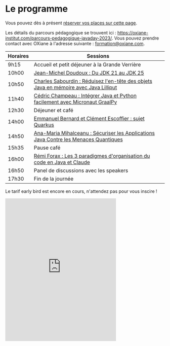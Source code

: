 # Le programme

<!-- MACRO{snippet|debug=false|ignoreDownloadError=false|verbatim=false|file=src/site/resources/fragments/breadcrum.snippet.html} -->

Vous pouvez dès à
présent [réserver vos places sur cette page](https://www.helloasso.com/associations/bjpc/evenements/paris-jug-s-java-day-2023).

<!--
Les inscriptions via la formation professionnelle seront bientôt possible, grâce
à [OXiane Institut](https://oxiane-institut.com/), notre partenaire formation pour cet événement. Vous pouvez prendre contact
avec [OXiane Institut](https://oxiane-institut.com/) à cette adresse pour plus
d'informations : [formation@oxiane.com](mailto:formation@oxiane.com).
-->

Les détails du parcours pédagogique se trouvent ici : <https://oxiane-institut.com/parcours-pedagogique-javaday-2023/>. Vous pouvez prendre contact avec OXiane à l'adresse suivante : [formation@oxiane.com](mailto:formation@oxiane.com).


| Horaires | Sessions                                                                                                      |
|----------|---------------------------------------------------------------------------------------------------------------|
| 9h15     | Accueil et petit déjeuner à la Grande Verrière                                                                |
| 10h00    | [Jean-Michel Doudoux : Du JDK 21 au JDK 25](speakers.md#jean-michel)                                          |
| 10h50    | [Charles Sabourdin : Réduisez l'en-tête des objets Java en mémoire avec Java Lilliput](speakers.md#charles)   |
| 11h40    | [Cédric Champeau : Intégrer Java et Python facilement avec Micronaut GraalPy](speakers.md#cedric)             |
| 12h30    | Déjeuner et café                                                                                              |
| 14h00    | [Emmanuel Bernard et Clément Escoffier : sujet Quarkus](speakers.md#emmanuel-clement)                         |
| 14h50    | [Ana-Maria Mihalceanu : Sécuriser les Applications Java Contre les Menaces Quantiques](speakers.md#ana-maria) |
| 15h35    | Pause café                                                                                                    |
| 16h00    | [Rémi Forax : Les 3 paradigmes d'organisation du code en Java et Claude](speakers.md#remi)                    |
| 16h50    | Panel de discussions avec les speakers                                                                        |
| 17h30    | Fin de la journée                                                                                             |

Le tarif early bird est encore en cours, n'attendez pas pour vous inscire !

<iframe id="haWidget" allowtransparency="true" src="https://www.helloasso.com/associations/bjpc/evenements/paris-jug-s-java-day-2025/widget-vignette" style="width: 350px; height: 450px; border: none;"></iframe>

